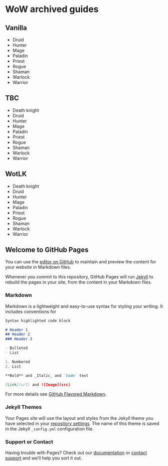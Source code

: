 # WoW archived guides

## Vanilla

- Druid 
- Hunter
- Mage
- Paladin
- Priest
- Rogue
- Shaman
- Warlock 
- Warrior

## TBC

- Death knight
- Druid 
- Hunter
- Mage
- Paladin
- Priest
- Rogue
- Shaman
- Warlock 
- Warrior

## WotLK

- Death knight
- Druid 
- Hunter
- Mage
- Paladin
- Priest
- Rogue
- Shaman
- Warlock 
- Warrior








## Welcome to GitHub Pages

You can use the [editor on GitHub](https://github.com/Kodgo/kodgo.github.io/edit/main/index.md) to maintain and preview the content for your website in Markdown files.

Whenever you commit to this repository, GitHub Pages will run [Jekyll](https://jekyllrb.com/) to rebuild the pages in your site, from the content in your Markdown files.

### Markdown

Markdown is a lightweight and easy-to-use syntax for styling your writing. It includes conventions for

```markdown
Syntax highlighted code block

# Header 1
## Header 2
### Header 3

- Bulleted
- List

1. Numbered
2. List

**Bold** and _Italic_ and `Code` text

[Link](url) and ![Image](src)
```

For more details see [GitHub Flavored Markdown](https://guides.github.com/features/mastering-markdown/).

### Jekyll Themes

Your Pages site will use the layout and styles from the Jekyll theme you have selected in your [repository settings](https://github.com/Kodgo/kodgo.github.io/settings). The name of this theme is saved in the Jekyll `_config.yml` configuration file.

### Support or Contact

Having trouble with Pages? Check out our [documentation](https://docs.github.com/categories/github-pages-basics/) or [contact support](https://github.com/contact) and we’ll help you sort it out.
